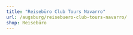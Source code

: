 ```yaml
---
title: "Reisebüro Club Tours Navarro"
url: /augsburg/reisebuero-club-tours-navarro/
shop: Reisebüro
---
```

